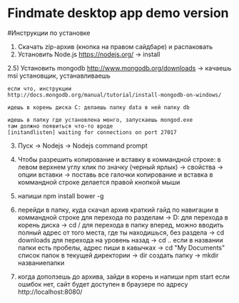 # Findmate desktop app demo version

#Инструкции по установке

1) Скачать zip-архив (кнопка на правом сайдбаре) и распаковать
2) Установить Node.js
	 https://nodejs.org/   -> install

2.5) Установить mongodb
 	http://www.mongodb.org/downloads -> качаешь msi установщик, устанавливаешь

 	если что, инструкции
 	http://docs.mongodb.org/manual/tutorial/install-mongodb-on-windows/

 	идешь в корень диска C: делаешь папку data в ней папку db

 	идешь в папку где установлена монго, запускаешь mongod.exe
 	там должно появиться что-то вроде 
 	[initandlisten] waiting for connections on port 27017

3) Пуск -> Nodejs -> Nodejs command prompt
4) Чтобы разрешить копирование и вставку в коммандной строке:
	в левом верхнем углу клик по значку (черный ярлык) -> свойства -> опции вставки -> поставь все галочки
	копирование и вставка в коммандной строке делается правой кнопкой мыши

5) напиши npm install bower -g
6) перейди в папку, куда скачал архив
	краткий гайд по навигации в коммандной строке
	для перехода по разделам  -> D:
	для перехода в корень диска -> cd /
	для перехода в папку вперед, можно вводить полный адрес от того места, где ты находишься, без раздела -> cd downloads
	для перехода на уровень назад -> cd ..
	если в названии папки есть пробелы, адрес пиши в кавычках -> cd "My Documents"
	список папок в текущей директории -> dir
	создать папку -> mkdir названиепапки

7) когда доползешь до архива, зайди в корень и напиши npm start
если ошибок нет, сайт будет доступен в браузере по адресу http://localhost:8080/

